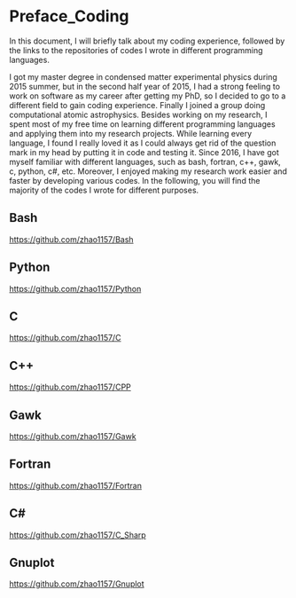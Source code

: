 # Preface_Coding
In this document, I will briefly talk about my coding experience, followed by the links to the repositories of codes I wrote in different programming languages.

I got my master degree in condensed matter experimental physics during 2015 summer, but in the second half year of 2015, I had a strong feeling to work on software as my career after getting my PhD, so I decided to go to a different field to gain coding experience. Finally I joined a group doing computational atomic astrophysics. Besides working on my research, I spent most of my free time on learning different programming languages and applying them into my research projects. While learning every language, I found I really loved it as I could always get rid of the question mark in my head by putting it in code and testing it. Since 2016, I have got myself familiar with different languages, such as bash, fortran, c++, gawk, c, python, c#, etc. Moreover, I enjoyed making my research work easier and faster by developing various codes. In the following, you will find the majority of the codes I wrote for different purposes.

## Bash
https://github.com/zhao1157/Bash

## Python
https://github.com/zhao1157/Python

## C
https://github.com/zhao1157/C

## C++
https://github.com/zhao1157/CPP

## Gawk
https://github.com/zhao1157/Gawk

## Fortran
https://github.com/zhao1157/Fortran

## C#
https://github.com/zhao1157/C_Sharp

## Gnuplot
https://github.com/zhao1157/Gnuplot
